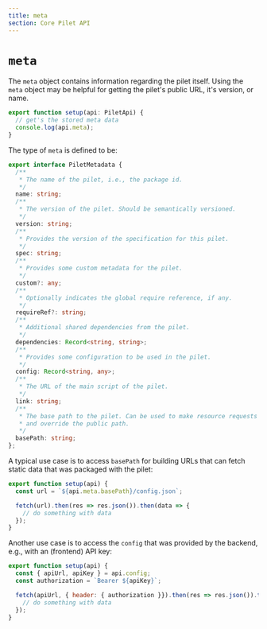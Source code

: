 ```yaml
---
title: meta
section: Core Pilet API
---
```


# `meta`

The `meta` object contains information regarding the pilet itself. Using the `meta` object may be helpful for getting the pilet's public URL, it's version, or name.

```ts
export function setup(api: PiletApi) {
  // get's the stored meta data
  console.log(api.meta);
}
```

The type of `meta` is defined to be:

```ts
export interface PiletMetadata {
  /**
   * The name of the pilet, i.e., the package id.
   */
  name: string;
  /**
   * The version of the pilet. Should be semantically versioned.
   */
  version: string;
  /**
   * Provides the version of the specification for this pilet.
   */
  spec: string;
  /**
   * Provides some custom metadata for the pilet.
   */
  custom?: any;
  /**
   * Optionally indicates the global require reference, if any.
   */
  requireRef?: string;
  /**
   * Additional shared dependencies from the pilet.
   */
  dependencies: Record<string, string>;
  /**
   * Provides some configuration to be used in the pilet.
   */
  config: Record<string, any>;
  /**
   * The URL of the main script of the pilet.
   */
  link: string;
  /**
   * The base path to the pilet. Can be used to make resource requests
   * and override the public path.
   */
  basePath: string;
};
```

A typical use case is to access `basePath` for building URLs that can fetch static data that was packaged with the pilet:

```js
export function setup(api) {
  const url = `${api.meta.basePath}/config.json`;

  fetch(url).then(res => res.json()).then(data => {
    // do something with data
  });
}
```

Another use case is to access the `config` that was provided by the backend, e.g., with an (frontend) API key:

```js
export function setup(api) {
  const { apiUrl, apiKey } = api.config;
  const authorization = `Bearer ${apiKey}`;

  fetch(apiUrl, { header: { authorization }}).then(res => res.json()).then(data => {
    // do something with data
  });
}
```

